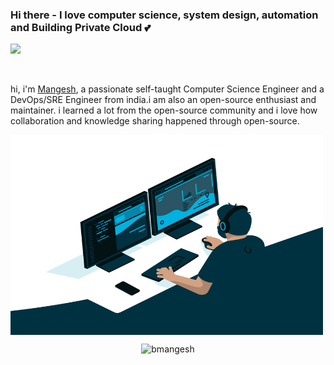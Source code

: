 ### Hi there - I love computer science, system design, automation and Building Private Cloud 💕


![](https://visitor-badge.glitch.me/badge?page_id=bmangesh)

<br />

hi, i'm [Mangesh](bmangesh840371045.wordpress.com/), a passionate self-taught Computer Science Engineer and a DevOps/SRE Engineer from india.i am also an open-source enthusiast and maintainer. i learned a lot from the open-source community and i love how collaboration and knowledge sharing happened through open-source.


<img align="center" alt="GIF" src="https://github.com/bmangesh/bmangesh/blob/main/code.gif?raw=true" width="500" height="320" />


  

<p align="center"> <img src="https://github-readme-stats.vercel.app/api?username=bmangesh&show_icons=true&theme=gotham" alt="bmangesh" />




